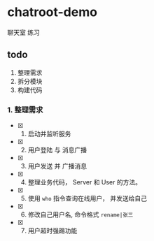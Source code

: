 # chatroot-demo

聊天室 练习

## todo

1. 整理需求
2. 拆分模块
3. 构建代码

### 1. 整理需求

+ [x] 1. 启动并监听服务
+ [x] 2. 用户登陆 与 消息广播
+ [x] 3. 用户发送 并 广播消息
+ [x] 4. 整理业务代码， Server 和 User 的方法。
+ [x] 5. 使用 `who` 指令查询在线用户， 并发送给自己
+ [x] 6. 修改自己用户名, 命令格式 `rename|张三`
+ [x] 7. 用户超时强踢功能
